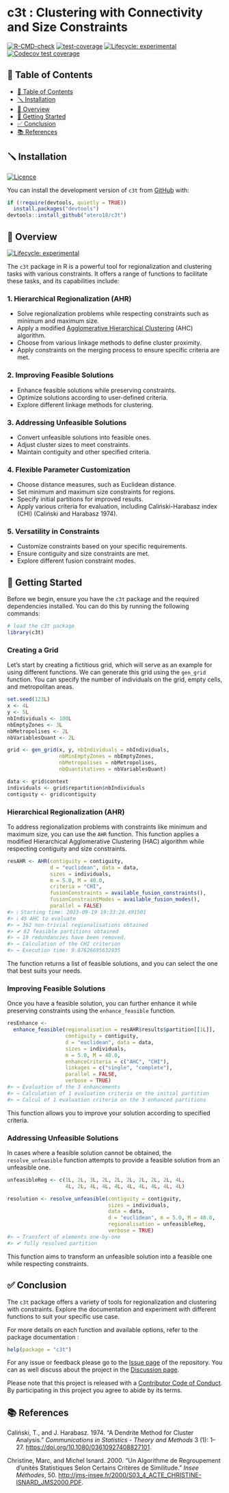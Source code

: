 
<!-- README.md is generated from README.Rmd. Please edit that file -->

# c3t : Clustering with Connectivity and Size Constraints

<!-- badges: start -->

[![R-CMD-check](https://github.com/atero18/c3t/actions/workflows/R-CMD-check.yaml/badge.svg)](https://github.com/atero18/c3t/actions/workflows/R-CMD-check.yaml)
[![test-coverage](https://github.com/atero18/c3t/actions/workflows/test-coverage.yaml/badge.svg)](https://github.com/atero18/c3t/actions/workflows/test-coverage.yaml)
[![Lifecycle:
experimental](https://img.shields.io/badge/lifecycle-experimental-orange.svg)](https://lifecycle.r-lib.org/articles/stages.html#experimental)
[![Codecov test
coverage](https://codecov.io/gh/atero18/c3t/branch/main/graph/badge.svg)](https://app.codecov.io/gh/atero18/c3t?branch=main)
<!-- badges: end -->

## 📒 Table of Contents

- [📒 Table of Contents](#-table-of-contents)
- [🪛 Installation](#-installation)
- [📍 Overview](#-overview)
- [🚀 Getting Started](#-getting-started)
- [✅ Conclusion](#-conclusion)
- [📚 References](#-references)

## 🪛 Installation

[![Licence](https://img.shields.io/github/license/atero18/c3t?style&color=5D6D7E)](GPL%203)

You can install the development version of `c3t` from
[GitHub](https://github.com/atero18/c3t) with:

``` r
if (!require(devtools, quietly = TRUE))
  install.packages("devtools")
devtools::install_github("atero18/c3t")
```

## 📍 Overview

[![Lifecycle:
experimental](https://img.shields.io/badge/lifecycle-experimental-orange.svg)](https://lifecycle.r-lib.org/articles/stages.html#experimental)

The `c3t` package in R is a powerful tool for regionalization and
clustering tasks with various constraints. It offers a range of
functions to facilitate these tasks, and its capabilities include:

### 1. Hierarchical Regionalization (AHR)

- Solve regionalization problems while respecting constraints such as
  minimum and maximum size.
- Apply a modified [Agglomerative Hierarchical
  Clustering](https://www.wikiwand.com/en/Hierarchical_clustering#introduction)
  (AHC) algorithm.
- Choose from various linkage methods to define cluster proximity.
- Apply constraints on the merging process to ensure specific criteria
  are met.

### 2. Improving Feasible Solutions

- Enhance feasible solutions while preserving constraints.
- Optimize solutions according to user-defined criteria.
- Explore different linkage methods for clustering.

### 3. Addressing Unfeasible Solutions

- Convert unfeasible solutions into feasible ones.
- Adjust cluster sizes to meet constraints.
- Maintain contiguity and other specified criteria.

### 4. Flexible Parameter Customization

- Choose distance measures, such as Euclidean distance.
- Set minimum and maximum size constraints for regions.
- Specify initial partitions for improved results.
- Apply various criteria for evaluation, including Caliński-Harabasz
  index (CHI) (Caliński and Harabasz 1974).

### 5. Versatility in Constraints

- Customize constraints based on your specific requirements.
- Ensure contiguity and size constraints are met.
- Explore different fusion constraint modes.

## 🚀 Getting Started

Before we begin, ensure you have the `c3t` package and the required
dependencies installed. You can do this by running the following
commands:

``` r
# load the c3t package
library(c3t)
```

### Creating a Grid

Let’s start by creating a fictitious grid, which will serve as an
example for using different functions. We can generate this grid using
the `gen_grid` function. You can specify the number of individuals on
the grid, empty cells, and metropolitan areas.

``` r
set.seed(123L)
x <- 4L
y <- 5L
nbIndividuals <- 100L
nbEmptyZones <- 3L
nbMetropolises <- 2L
nbVariablesQuant <- 2L

grid <- gen_grid(x, y, nbIndividuals = nbIndividuals,
                 nbMinEmptyZones = nbEmptyZones,
                 nbMetropolises = nbMetropolises,
                 nbQuantitatives = nbVariablesQuant)

data <- grid$context
individuals <- grid$repartition$nbIndividuals
contiguity <- grid$contiguity
```

### Hierarchical Regionalization (AHR)

To address regionalization problems with constraints like minimum and
maximum size, you can use the `AHR` function. This function applies a
modified Hierarchical Agglomerative Clustering (HAC) algorithm while
respecting contiguity and size constraints.

``` r
resAHR <- AHR(contiguity = contiguity,
              d = "euclidean", data = data,
              sizes = individuals,
              m = 5.0, M = 40.0,
              criteria = "CHI",
              fusionConstraints = available_fusion_constraints(),
              fusionConstraintModes = available_fusion_modes(),
              parallel = FALSE)
#> ℹ Starting time: 2023-09-19 19:33:28.491501
#> ℹ 45 AHC to evaluate
#> → 362 non-trivial regionalisations obtained
#> ✔ 62 feasible partitions obtained
#> → 19 redundancies have been removed.
#> → Calculation of the CHI criterion
#> → Execution time: 9.87626695632935
```

The function returns a list of feasible solutions, and you can select
the one that best suits your needs.

### Improving Feasible Solutions

Once you have a feasible solution, you can further enhance it while
preserving constraints using the `enhance_feasible` function.

``` r
resEnhance <-
  enhance_feasible(regionalisation = resAHR$results$partition[[1L]],
                   contiguity = contiguity,
                   d = "euclidean", data = data,
                   sizes = individuals,
                   m = 5.0, M = 40.0,
                   enhanceCriteria = c("AHC", "CHI"),
                   linkages = c("single", "complete"),
                   parallel = FALSE,
                   verbose = TRUE)
#> → Evaluation of the 3 enhancements
#> → Calculation of 1 evaluation criteria on the initial partition
#> → Calcul of 1 evaluation criteria on the 3 enhanced partitions
```

This function allows you to improve your solution according to specified
criteria.

### Addressing Unfeasible Solutions

In cases where a feasible solution cannot be obtained, the
`resolve_unfeasible` function attempts to provide a feasible solution
from an unfeasible one.

``` r
unfeasibleReg <- c(1L, 2L, 3L, 2L, 2L, 2L, 2L, 2L, 2L, 4L,
                   4L, 2L, 4L, 4L, 4L, 4L, 4L, 4L, 4L, 4L)

resolution <- resolve_unfeasible(contiguity = contiguity,
                                 sizes = individuals,
                                 data = data,
                                 d = "euclidean", m = 5.0, M = 40.0,
                                 regionalisation = unfeasibleReg,
                                 verbose = TRUE)
#> → Transfert of elements one-by-one
#> ✔ fully resolved partition
```

This function aims to transform an unfeasible solution into a feasible
one while respecting constraints.

## ✅ Conclusion

The `c3t` package offers a variety of tools for regionalization and
clustering with constraints. Explore the documentation and experiment
with different functions to suit your specific use case.

For more details on each function and available options, refer to the
package documentation :

``` r
help(package = "c3t")
```

For any issue or feedback please go to the [Issue
page](https://github.com/atero18/c3t/issues) of the repository. You can
as well discuss about the project in the [Discussion
page](https://github.com/atero18/c3t/discussions).

Please note that this project is released with a [Contributor Code of
Conduct](https://atero18.github.io/c3t/CODE_OF_CONDUCT.html). By
participating in this project you agree to abide by its terms.

## 📚 References

<div id="refs" class="references csl-bib-body hanging-indent">

<div id="ref-calinski_dendrite_1974" class="csl-entry">

Caliński, T., and J. Harabasz. 1974. “A Dendrite Method for Cluster
Analysis.” *Communications in Statistics - Theory and Methods* 3 (1):
1–27. <https://doi.org/10.1080/03610927408827101>.

</div>

<div id="ref-christine_algorithme_2000" class="csl-entry">

Christine, Marc, and Michel Isnard. 2000. “Un Algorithme de Regroupement
d’unités Statistiques Selon Certains Critères de Similitude.” *Insee
Méthodes*, 50.
<http://jms-insee.fr/2000/S03_4_ACTE_CHRISTINE-ISNARD_JMS2000.PDF>.

</div>

</div>
